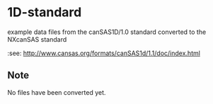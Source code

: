 # 1D-standard
example data files from the canSAS1D/1.0 standard converted to the NXcanSAS standard

:see: http://www.cansas.org/formats/canSAS1d/1.1/doc/index.html

## Note
No files have been converted yet.
